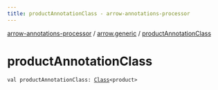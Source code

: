 ```yaml
---
title: productAnnotationClass - arrow-annotations-processor
---
```


[arrow-annotations-processor](../index.html) / [arrow.generic](index.html) / [productAnnotationClass](./product-annotation-class.html)

# productAnnotationClass

`val productAnnotationClass: `[`Class`](http://docs.oracle.com/javase/6/docs/api/java/lang/Class.html)`<product>`